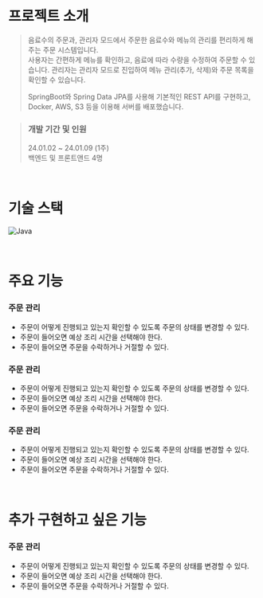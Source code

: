 # 프로젝트 소개


> 음료수의 주문과, 관리자 모드에서 주문한 음료수와 메뉴의 관리를 편리하게 해주는 주문 시스템입니다.\
> 사용자는 간편하게 메뉴를 확인하고, 음료에 따라 수량을 수정하여 주문할 수 있습니다.
> 관리자는 관리자 모드로 진입하여 메뉴 관리(추가, 삭제)와 주문 목록을 확인할 수 있습니다.
>
> SpringBoot와 Spring Data JPA를 사용해 기본적인 REST API를 구현하고,\
> Docker, AWS, S3 등을 이용해 서버를 배포했습니다.

> ### 개발 기간 및 인원
> 24.01.02 ~ 24.01.09 (1주) \
> 백엔드 및 프론트앤드 4명

<br/>

# 기술 스택
![Java](https://img.shields.io/badge/JavaScript-F7DF1E?style=for-the-badge&logo=JavaScript&logoColor=white)

<br/>

# 주요 기능

### 주문 관리
- 주문이 어떻게 진행되고 있는지 확인할 수 있도록 주문의 상태를 변경할 수 있다.
- 주문이 들어오면 예상 조리 시간을 선택해야 한다.
- 주문이 들어오면 주문을 수락하거나 거절할 수 있다.

### 주문 관리
- 주문이 어떻게 진행되고 있는지 확인할 수 있도록 주문의 상태를 변경할 수 있다.
- 주문이 들어오면 예상 조리 시간을 선택해야 한다.
- 주문이 들어오면 주문을 수락하거나 거절할 수 있다.

### 주문 관리
- 주문이 어떻게 진행되고 있는지 확인할 수 있도록 주문의 상태를 변경할 수 있다.
- 주문이 들어오면 예상 조리 시간을 선택해야 한다.
- 주문이 들어오면 주문을 수락하거나 거절할 수 있다.

<br/>

# 추가 구현하고 싶은 기능

### 주문 관리
- 주문이 어떻게 진행되고 있는지 확인할 수 있도록 주문의 상태를 변경할 수 있다.
- 주문이 들어오면 예상 조리 시간을 선택해야 한다.
- 주문이 들어오면 주문을 수락하거나 거절할 수 있다.
